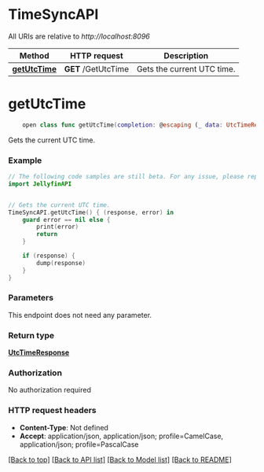 # TimeSyncAPI

All URIs are relative to *http://localhost:8096*

Method | HTTP request | Description
------------- | ------------- | -------------
[**getUtcTime**](TimeSyncAPI.md#getutctime) | **GET** /GetUtcTime | Gets the current UTC time.


# **getUtcTime**
```swift
    open class func getUtcTime(completion: @escaping (_ data: UtcTimeResponse?, _ error: Error?) -> Void)
```

Gets the current UTC time.

### Example
```swift
// The following code samples are still beta. For any issue, please report via http://github.com/OpenAPITools/openapi-generator/issues/new
import JellyfinAPI


// Gets the current UTC time.
TimeSyncAPI.getUtcTime() { (response, error) in
    guard error == nil else {
        print(error)
        return
    }

    if (response) {
        dump(response)
    }
}
```

### Parameters
This endpoint does not need any parameter.

### Return type

[**UtcTimeResponse**](UtcTimeResponse.md)

### Authorization

No authorization required

### HTTP request headers

 - **Content-Type**: Not defined
 - **Accept**: application/json, application/json; profile=CamelCase, application/json; profile=PascalCase

[[Back to top]](#) [[Back to API list]](../README.md#documentation-for-api-endpoints) [[Back to Model list]](../README.md#documentation-for-models) [[Back to README]](../README.md)

